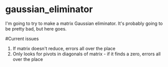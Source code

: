 # gaussian_eliminator
I'm going to try to make a matrix Gaussian eliminator. It's probably going to be pretty bad, but here goes. 

#Current issues
1. If matrix doesn't reduce, errors all over the place
2. Only looks for pivots in diagonals of matrix - if it finds a zero, errors all over the place
